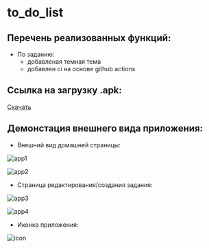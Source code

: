 # to_do_list

## Перечень реализованных функций:

* По заданию:
  * добавленая темная тема
  * добавлен ci на основе github actions

## Ссылка на загрузку .apk:

[Скачать](https://drive.google.com/file/d/1yIggX6nc0BUpoAKkcbTTVbpaEwfh5e8B/view?usp=sharing)

## Демонстация внешнего вида приложения:

* Внешний вид домашней страницы:

![app1](https://github.com/Vantwozz/to_do_list/assets/95244485/c4f25b02-6943-49a8-b89e-8d6dd04335ae)

![app2](https://github.com/Vantwozz/to_do_list/assets/95244485/193ac229-8fbf-4a24-8596-728aae4be4c7)

* Страница редактирования/создания задания:

![app3](https://github.com/Vantwozz/to_do_list/assets/95244485/2bae51c4-e0bb-4022-81f0-263c94c98f8e)

![app4](https://github.com/Vantwozz/to_do_list/assets/95244485/3bcbaa2e-46c1-40f4-b64d-f3e0c8c9b927)


* Иконка приложения:

![icon](https://github.com/Vantwozz/to_do_list/assets/95244485/ff6cde85-5eb1-4a86-ad4f-2e74f1000cf0)
